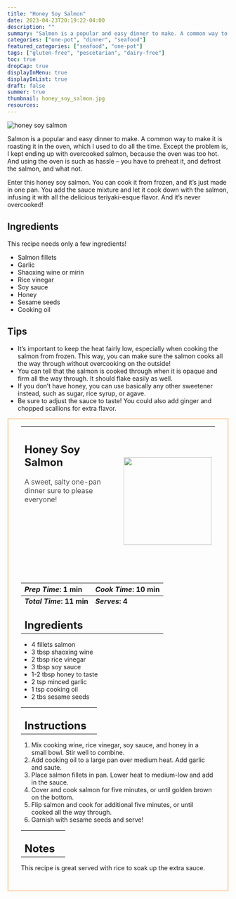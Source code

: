 ```yaml
---
title: "Honey Soy Salmon"
date: 2023-04-23T20:19:22-04:00
description: ""
summary: "Salmon is a popular and easy dinner to make. A common way to make it is roasting it in the oven, which I used to do all the time. Except the problem is, I kept ending up with overcooked salmon, because the oven was too hot. And using the oven is such as hassle – you have to preheat it, and defrost the salmon, and what not."
categories: ["one-pot", "dinner", "seafood"]
featured_categories: ["seafood", "one-pot"]
tags: ["gluten-free", "pescetarian", "dairy-free"]
toc: true
dropCap: true
displayInMenu: true
displayInList: true
draft: false
summer: true
thumbnail: honey_soy_salmon.jpg
resources:
---
```


![honey soy salmon](../../honey_soy_salmon.jpg)

Salmon is a popular and easy dinner to make. A common way to make it is roasting it in the oven, which I used to do all the time. Except the problem is, I kept ending up with overcooked salmon, because the oven was too hot. And using the oven is such as hassle – you have to preheat it, and defrost the salmon, and what not.

Enter this honey soy salmon. You can cook it from frozen, and it’s just made in one pan. You add the sauce mixture and let it cook down with the salmon, infusing it with all the delicious teriyaki-esque flavor. And it’s never overcooked!

## Ingredients

This recipe needs only a few ingredients!

- Salmon fillets
- Garlic
- Shaoxing wine or mirin
- Rice vinegar
- Soy sauce
- Honey
- Sesame seeds
- Cooking oil

## Tips

- It’s important to keep the heat fairly low, especially when cooking the salmon from frozen. This way, you can make sure the salmon cooks all the way through without overcooking on the outside!
- You can tell that the salmon is cooked through when it is opaque and firm all the way through. It should flake easily as well.
- If you don’t have honey, you can use basically any other sweetener instead, such as sugar, rice syrup, or agave.
- Be sure to adjust the sauce to taste! You could also add ginger and chopped scallions for extra flavor.

<div style = "border-style: solid; border-width: 3px; border-color: peachpuff; padding: 2em; padding-top:0em;"  id = "recipe"> 

| <div style = "margin-bottom:10em;"><h2>Honey Soy Salmon</h2><p style = "font-weight: 300;">A sweet, salty one-pan dinner sure to please everyone!</p></div> | <img src="../../honey_soy_salmon.jpg"  width="200em" height="200em"> |
| :--- | :----: |

| _Prep Time_: 1 min  | _Cook Time_: 10 min  |
| :--- | :--- |
| **_Total Time_: 11 min** | **_Serves_: 4**  |
| <div><h2 style = "margin-top:1em; margin-bottom:0;" >Ingredients</h2></div>|   |
- 4 fillets salmon
- 3 tbsp shaoxing wine
- 2 tbsp rice vinegar
- 3 tbsp soy sauce
- 1-2 tbsp honey to taste
- 2 tsp minced garlic
- 1 tsp cooking oil
- 2 tbs sesame seeds

|   |    |
| :--- | :--- |
| <div><h2 style = "margin-top:1em; margin-bottom:0;" >Instructions</h2></div>|   |

1. Mix cooking wine, rice vinegar, soy sauce, and honey in a small bowl. Stir well to combine.
2. Add cooking oil to a large pan over medium heat. Add garlic and saute.
3. Place salmon fillets in pan. Lower heat to medium-low and add in the sauce.
4. Cover and cook salmon for five minutes, or until golden brown on the bottom.
5. Flip salmon and cook for additional five minutes, or until cooked all the way through.
6. Garnish with sesame seeds and serve!

|   |    |
| :--- | :--- |
| <div><h2 style = "margin-top:1em; margin-bottom:0;" >Notes</h2></div>|   |

This recipe is great served with rice to soak up the extra sauce.

</div>